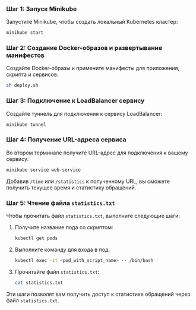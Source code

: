 ### Шаг 1: Запуск Minikube

Запустите Minikube, чтобы создать локальный Kubernetes кластер:
```bash
minikube start
```

### Шаг 2: Создание Docker-образов и развертывание манифестов

Создайте Docker-образы и примените манифесты для приложения, скрипта и сервисов:
```bash
sh deploy.sh
```

### Шаг 3: Подключение к LoadBalancer сервису

Создайте туннель для подключения к сервису LoadBalancer:
```bash
minikube tunnel
```

### Шаг 4: Получение URL-адреса сервиса

Во втором терминале получите URL-адрес для подключения к вашему сервису:
```bash
minikube service web-service
```
Добавив `/time` или `/statistics` к полученному URL, вы сможете получить текущее время и статистику обращений.

### Шаг 5: Чтение файла `statistics.txt`

Чтобы прочитать файл `statistics.txt`, выполните следующие шаги:

1. Получите название пода со скриптом:
   ```bash
   kubectl get pods
   ```

2. Выполните команду для входа в под:
   ```bash
   kubectl exec -it <pod_with_script_name> -- /bin/bash
   ```

3. Прочитайте файл `statistics.txt`:
   ```bash
   cat statistics.txt
   ```

Эти шаги позволят вам получить доступ к статистике обращений через файл `statistics.txt`.